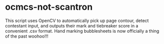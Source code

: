 # ocmcs-not-scantron
This script uses OpenCV to automatically pick up page contour, detect contestant input, and outputs their mark and tiebreaker score in a convenient .csv format. Hand marking bubblesheets is now officially a thing of the past woohoo!!!
